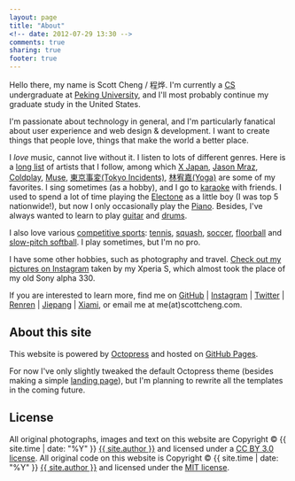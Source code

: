 ```yaml
---
layout: page
title: "About"
<!-- date: 2012-07-29 13:30 -->
comments: true
sharing: true
footer: true
---
```


Hello there, my name is Scott Cheng / 程烨. I'm currently a [CS](http://en.wikipedia.org/wiki/Computer_science) undergraduate at [Peking University](http://www.pku.edu.cn/), and I'll most probably continue my graduate study in the United States.

I'm passionate about technology in general, and I'm particularly fanatical about user experience and web design & development. I want to create things that people love, things that make the world a better place.

<!-- pianzhikuang! jiepi! gaoyaoqiu! -->

I _love_ music, cannot live without it. I listen to lots of different genres. Here is a [long list](http://www.xiami.com/space/lib-artist/u/1920321/page/1?mode=block) of artists that I follow, among which [X Japan](http://en.wikipedia.org/wiki/X_Japan), [Jason Mraz](http://en.wikipedia.org/wiki/Jason_Mraz), [Coldplay](http://en.wikipedia.org/wiki/Coldplay), [Muse](http://en.wikipedia.org/wiki/Muse_\(band\)), [東京事変(Tokyo Incidents)](http://en.wikipedia.org/wiki/Tokyo_Jihen), [林宥嘉(Yoga)](http://en.wikipedia.org/wiki/Yoga_Lin) are some of my favorites. I sing sometimes (as a hobby), and I go to [karaoke](http://en.wikipedia.org/wiki/Karaoke) with friends. I used to spend a lot of time playing the [Electone](http://en.wikipedia.org/wiki/Electone) as a little boy (I was top 5 nationwide!), but now I only occasionally play the [Piano](http://en.wikipedia.org/wiki/Piano). Besides, I've always wanted to learn to play [guitar](http://en.wikipedia.org/wiki/Guitar) and [drums](http://en.wikipedia.org/wiki/Drum_kit).

I also love various [competitive sports](http://en.wikipedia.org/wiki/Competition#Competitive_sports): [tennis](http://en.wikipedia.org/wiki/Tennis), [squash](http://en.wikipedia.org/wiki/Squash_\(sport\)), [soccer](http://en.wikipedia.org/wiki/Association_football), [floorball](http://en.wikipedia.org/wiki/Floorball) and [slow-pitch softball](http://en.wikipedia.org/wiki/Softball). I play sometimes, but I'm no pro.

I have some other hobbies, such as photography and travel. [Check out my pictures on Instagram](http://luxogram.co/profile/scottcheng) taken by my Xperia S, which almost took the place of my old Sony alpha 330.

If you are interested to learn more, find me on [GitHub](https://github.com/scottcheng) | [Instagram](http://luxogram.co/profile/scottcheng) | [Twitter](https://twitter.com/sctcheng) | [Renren](http://www.renren.com/scott_cheng) | [Jiepang](http://jiepang.com/user/263566308) | [Xiami](http://www.xiami.com/u/1920321), or email me at me(at)scottcheng.com.

About this site
---

This website is powered by [Octopress](http://octopress.org) and hosted on [GitHub Pages](http://pages.github.com/).

For now I've only slightly tweaked the default Octopress theme (besides making a simple [landing page](/)), but I'm planning to rewrite all the templates in the coming future.

License
---

All original photographs, images and text on this website are Copyright &copy; {{ site.time | date: "%Y" }} [{{ site.author }}](http://scottcheng.com/) and licensed under a [CC BY 3.0 license](http://creativecommons.org/licenses/by/3.0/). All original code on this website is Copyright &copy; {{ site.time | date: "%Y" }} [{{ site.author }}](http://scottcheng.com/) and licensed under the [MIT license](http://opensource.org/comment/935).